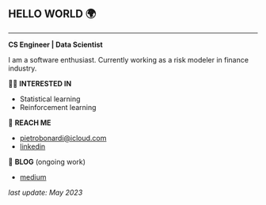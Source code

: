 ## HELLO WORLD 🌍
---
**CS Engineer | Data Scientist**

I am a software enthusiast. Currently working as a risk modeler in finance industry.

🕺🏻 **INTERESTED IN**  
- Statistical learning
- Reinforcement learning 

💫 **REACH ME**
- pietrobonardi@icloud.com 
- [linkedin](https://www.linkedin.com/in/pietrobonardi/)

💬 **BLOG** (ongoing work)
- [medium](https://medium.com/@pietrobonardi)


_last update: May 2023_
